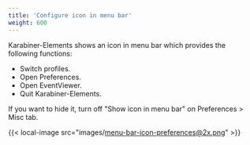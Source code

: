 ```yaml
---
title: 'Configure icon in menu bar'
weight: 600
---
```


Karabiner-Elements shows an icon in menu bar which provides the following functions:

-   Switch profiles.
-   Open Preferences.
-   Open EventViewer.
-   Quit Karabiner-Elements.

If you want to hide it, turn off "Show icon in menu bar" on Preferences > Misc tab.

{{< local-image src="images/menu-bar-icon-preferences@2x.png" >}}
